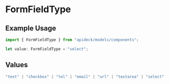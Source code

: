 # FormFieldType

## Example Usage

```typescript
import { FormFieldType } from "apideck/models/components";

let value: FormFieldType = "select";
```

## Values

```typescript
"text" | "checkbox" | "tel" | "email" | "url" | "textarea" | "select" | "filtered-select" | "multi-select" | "datetime" | "date" | "time" | "number"
```